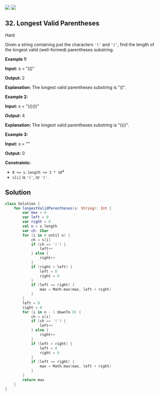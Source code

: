 [![](https://img.shields.io/github/stars/javadev/LeetCode-in-All?label=Stars&style=flat-square)](https://github.com/javadev/LeetCode-in-All)
[![](https://img.shields.io/github/forks/javadev/LeetCode-in-All?label=Fork%20me%20on%20GitHub%20&style=flat-square)](https://github.com/javadev/LeetCode-in-All/fork)

## 32\. Longest Valid Parentheses

Hard

Given a string containing just the characters `'('` and `')'`, find the length of the longest valid (well-formed) parentheses substring.

**Example 1:**

**Input:** s = "(()"

**Output:** 2

**Explanation:** The longest valid parentheses substring is "()".

**Example 2:**

**Input:** s = ")()())"

**Output:** 4

**Explanation:** The longest valid parentheses substring is "()()".

**Example 3:**

**Input:** s = ""

**Output:** 0

**Constraints:**

*   <code>0 <= s.length <= 3 * 10<sup>4</sup></code>
*   `s[i]` is `'('`, or `')'`.

## Solution

```kotlin
class Solution {
    fun longestValidParentheses(s: String): Int {
        var max = 0
        var left = 0
        var right = 0
        val n = s.length
        var ch: Char
        for (i in 0 until n) {
            ch = s[i]
            if (ch == '(') {
                left++
            } else {
                right++
            }
            if (right > left) {
                left = 0
                right = 0
            }
            if (left == right) {
                max = Math.max(max, left + right)
            }
        }
        left = 0
        right = 0
        for (i in n - 1 downTo 0) {
            ch = s[i]
            if (ch == '(') {
                left++
            } else {
                right++
            }
            if (left > right) {
                left = 0
                right = 0
            }
            if (left == right) {
                max = Math.max(max, left + right)
            }
        }
        return max
    }
}
```